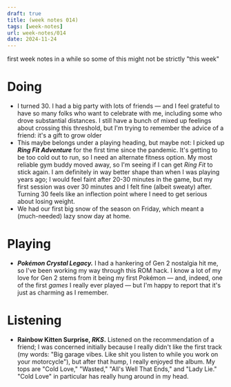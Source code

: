 ```yaml
---
draft: true
title: (week notes 014)
tags: [week-notes]
url: week-notes/014
date: 2024-11-24
---
```


first week notes in a while so some of this might not be strictly "this week"

# Doing
* I turned 30. I had a big party with lots of friends — and I feel grateful to have so many folks who want to celebrate with me, including some who drove substantial distances. I still have a bunch of mixed up feelings about crossing this threshold, but I'm trying to remember the advice of a friend: it's a gift to grow older
* This maybe belongs under a playing heading, but maybe not: I picked up **_Ring Fit Adventure_** for the first time since the pandemic. It's getting to be too cold out to run, so I need an alternate fitness option. My most reliable gym buddy moved away, so I'm seeing if I can get _Ring Fit_ to stick again. I am definitely in way better shape than when I was playing years ago; I would feel faint after 20-30 minutes in the game, but my first session was over 30 minutes and I felt fine (albeit sweaty) after. Turning 30 feels like an inflection point where I need to get serious about losing weight.
* We had our first big snow of the season on Friday, which meant a (much-needed) lazy snow day at home.
# Playing
* **_Pokémon Crystal Legacy._** I had a hankering of Gen 2 nostalgia hit me, so I've been working my way through this ROM hack. I know a lot of my love for Gen 2 stems from it being my first Pokémon — and, indeed, one of the first _games_ I really ever played — but I'm happy to report that it's just as charming as I remember.
# Listening
* **Rainbow Kitten Surprise, _RKS_.** Listened on the recommendation of a friend; I was concerned initially because I really didn't like the first track (my words: "Big garage vibes. Like shit you listen to while you work on your motorcycle"), but after that hump, I really enjoyed the album. My tops are "Cold Love," "Wasted," "All's Well That Ends," and "Lady Lie." "Cold Love" in particular has really hung around in my head.
